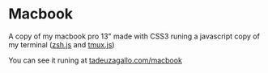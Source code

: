 # Macbook

A copy of my macbook pro 13" made with CSS3 runing a javascript copy of my terminal ([zsh.js](http://github.com/tadeuzagallo/zsh.js) and [tmux.js](http://github.com/tadeuzagallo/tmux.js))

You can see it runing at [tadeuzagallo.com/macbook](http://tadeuzagallo.com/macbook)
